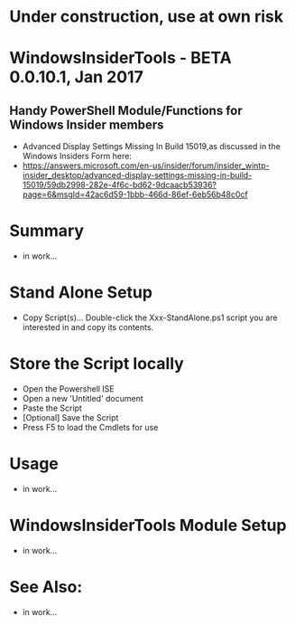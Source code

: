 # Under construction, use at own risk

# WindowsInsiderTools - BETA 0.0.10.1, Jan 2017

## Handy PowerShell Module/Functions for Windows Insider members
+ Advanced Display Settings Missing In Build 15019,as discussed in the Windows Insiders Form here:
+ https://answers.microsoft.com/en-us/insider/forum/insider_wintp-insider_desktop/advanced-display-settings-missing-in-build-15019/59db2998-282e-4f6c-bd62-9dcaacb53936?page=6&msgId=42ac6d59-1bbb-466d-86ef-6eb56b48c0cf

# Summary
+ in work...

# Stand Alone Setup
+ Copy Script(s)...
Double-click the Xxx-StandAlone.ps1 script you are interested in and copy its contents.

# Store the Script locally
+ Open the Powershell ISE
+ Open a new 'Untitled' document
+ Paste the Script
+ [Optional] Save the Script
+ Press F5 to load the Cmdlets for use

# Usage
+ in work...

# WindowsInsiderTools Module Setup
+ in work...

# See Also:
+ in work...
